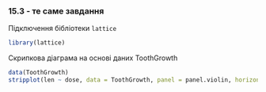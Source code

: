 ### 15.3 - те саме завдання

Підключення бібліотеки `lattice`
```r
library(lattice)
```

Скрипкова діаграма на основі даних ToothGrowth
```r
data(ToothGrowth)
stripplot(len ~ dose, data = ToothGrowth, panel = panel.violin, horizontal = FALSE)
```
